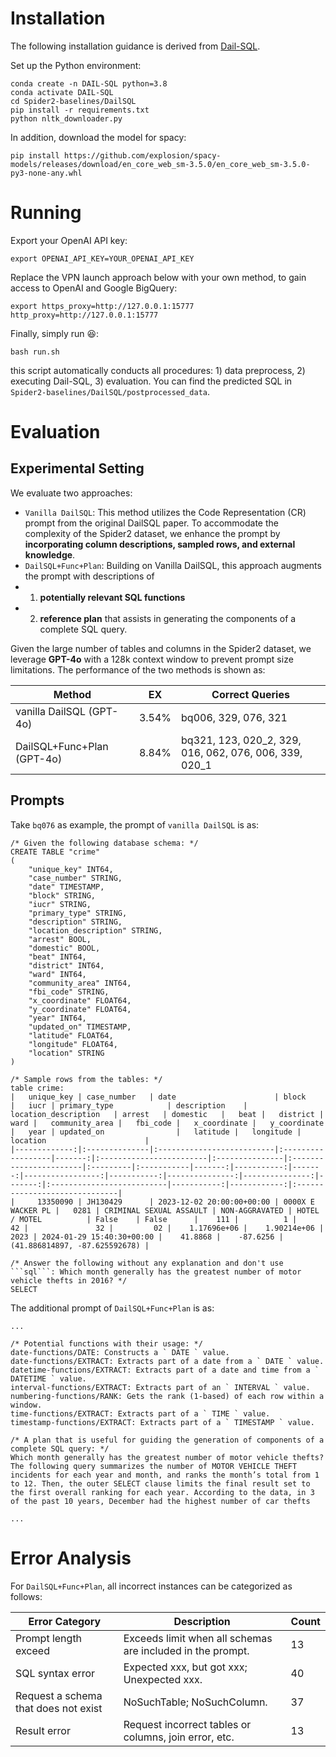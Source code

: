# Installation 

The following installation guidance is derived from [Dail-SQL](https://github.com/BeachWang/DAIL-SQL).

Set up the Python environment:
```
conda create -n DAIL-SQL python=3.8
conda activate DAIL-SQL
cd Spider2-baselines/DailSQL
pip install -r requirements.txt
python nltk_downloader.py
```

In addition, download the model for spacy:
```
pip install https://github.com/explosion/spacy-models/releases/download/en_core_web_sm-3.5.0/en_core_web_sm-3.5.0-py3-none-any.whl
```

# Running

Export your OpenAI API key:
```
export OPENAI_API_KEY=YOUR_OPENAI_API_KEY
```

Replace the VPN launch approach below with your own method, to gain access to OpenAI and Google BigQuery:
```
export https_proxy=http://127.0.0.1:15777 http_proxy=http://127.0.0.1:15777
```

Finally, simply run :laughing::
```
bash run.sh
```
this script automatically conducts all procedures: 1) data preprocess, 2) executing Dail-SQL, 3) evaluation. You can find the predicted SQL in `Spider2-baselines/DailSQL/postprocessed_data`.


# Evaluation

## Experimental Setting

We evaluate two approaches:
- `Vanilla DailSQL`: This method utilizes the Code Representation (CR) prompt from the original DailSQL paper. To accommodate the complexity of the Spider2 dataset, we enhance the prompt by **incorporating column descriptions, sampled rows, and external knowledge**.
- `DailSQL+Func+Plan`: Building on Vanilla DailSQL, this approach augments the prompt with descriptions of 
- 1) **potentially relevant SQL functions** 
- 2) **reference plan** that assists in generating the components of a complete SQL query.
  
Given the large number of tables and columns in the Spider2 dataset, we leverage **GPT-4o** with a 128k context window to prevent prompt size limitations. The performance of the two methods is shown as:

| Method                     | EX   | Correct Queries                       |
| -------------------------- | ---- | ------------------------------------- |
| vanilla DailSQL (GPT-4o)   | 3.54% | bq006, 329, 076, 321                   |
| DailSQL+Func+Plan (GPT-4o) | 8.84% | bq321, 123, 020_2, 329, 016, 062, 076, 006, 339, 020_1  |

## Prompts

Take `bq076` as example, the prompt of `vanilla DailSQL` is as:
```
/* Given the following database schema: */
CREATE TABLE "crime"
(
    "unique_key" INT64,
    "case_number" STRING,
    "date" TIMESTAMP,
    "block" STRING,
    "iucr" STRING,
    "primary_type" STRING,
    "description" STRING,
    "location_description" STRING,
    "arrest" BOOL,
    "domestic" BOOL,
    "beat" INT64,
    "district" INT64,
    "ward" INT64,
    "community_area" INT64,
    "fbi_code" STRING,
    "x_coordinate" FLOAT64,
    "y_coordinate" FLOAT64,
    "year" INT64,
    "updated_on" TIMESTAMP,
    "latitude" FLOAT64,
    "longitude" FLOAT64,
    "location" STRING
)

/* Sample rows from the tables: */
table crime:
|   unique_key | case_number   | date                      | block             |   iucr | primary_type            | description    | location_description   | arrest   | domestic   |   beat |   district |   ward |   community_area |   fbi_code |   x_coordinate |   y_coordinate |   year | updated_on                |   latitude |   longitude | location                      |
|-------------:|:--------------|:--------------------------|:------------------|-------:|:------------------------|:---------------|:-----------------------|:---------|:-----------|-------:|-----------:|-------:|-----------------:|-----------:|---------------:|---------------:|-------:|:--------------------------|-----------:|------------:|:------------------------------|
|     13350090 | JH130429      | 2023-12-02 20:00:00+00:00 | 0000X E WACKER PL |   0281 | CRIMINAL SEXUAL ASSAULT | NON-AGGRAVATED | HOTEL / MOTEL          | False    | False      |    111 |          1 |     42 |               32 |         02 |    1.17696e+06 |    1.90214e+06 |   2023 | 2024-01-29 15:40:30+00:00 |    41.8868 |    -87.6256 | (41.886814897, -87.625592678) |

/* Answer the following without any explanation and don't use ```sql```: Which month generally has the greatest number of motor vehicle thefts in 2016? */
SELECT 
```
The additional prompt of `DailSQL+Func+Plan` is as:
```
...

/* Potential functions with their usage: */
date-functions/DATE: Constructs a ` DATE ` value.
date-functions/EXTRACT: Extracts part of a date from a ` DATE ` value.
datetime-functions/EXTRACT: Extracts part of a date and time from a ` DATETIME ` value.
interval-functions/EXTRACT: Extracts part of an ` INTERVAL ` value.
numbering-functions/RANK: Gets the rank (1-based) of each row within a window.
time-functions/EXTRACT: Extracts part of a ` TIME ` value.
timestamp-functions/EXTRACT: Extracts part of a ` TIMESTAMP ` value.

/* A plan that is useful for guiding the generation of components of a complete SQL query: */
Which month generally has the greatest number of motor vehicle thefts?
The following query summarizes the number of MOTOR VEHICLE THEFT incidents for each year and month, and ranks the month’s total from 1 to 12. Then, the outer SELECT clause limits the final result set to the first overall ranking for each year. According to the data, in 3 of the past 10 years, December had the highest number of car thefts

...
```


# Error Analysis

For `DailSQL+Func+Plan`, all incorrect instances can be categorized as follows:

| Error Category                             | Description                               | Count  |
| ------------------------------------ | ----------------------------------------- | ------ |
| Prompt length exceed                 | Exceeds limit when all schemas are included in the prompt.  | 13     |
| SQL syntax error                     | Expected xxx, but got xxx; Unexpected xxx.     |  40     |
| Request a schema that does not exist | NoSuchTable; NoSuchColumn.                 | 37 |
| Result error                         | Request incorrect tables or columns, join error, etc. | 13     |
